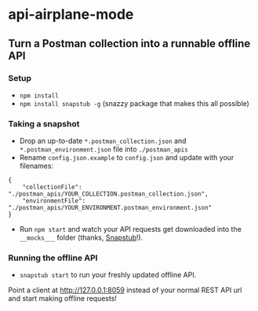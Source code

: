 # api-airplane-mode
## Turn a Postman collection into a runnable offline API
### Setup

- `npm install`
- `npm install snapstub -g` (snazzy package that makes this all possible)

### Taking a snapshot

- Drop an up-to-date `*.postman_collection.json` and `*.postman_environment.json` file into `./postman_apis`
- Rename `config.json.example` to `config.json` and update with your filenames:
```
{
    "collectionFile": "./postman_apis/YOUR_COLLECTION.postman_collection.json",
    "environmentFile": "./postman_apis/YOUR_ENVIRONMENT.postman_environment.json"
}
```
- Run `npm start` and watch your API requests get downloaded into the `__mocks___` folder (thanks, [Snapstub](https://github.com/ruyadorno/snapstub)!).

### Running the offline API

- `snapstub start` to run your freshly updated offline API.

Point a client at http://127.0.0.1:8059 instead of your normal REST API url and start making offline requests!
